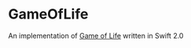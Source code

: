 # GameOfLife
An implementation of [Game of Life](https://en.wikipedia.org/wiki/Conway%27s_Game_of_Life) written in Swift 2.0
